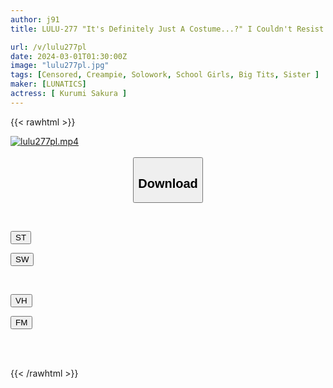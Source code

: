 ```yaml
---
author: j91
title: LULU-277 "It's Definitely Just A Costume...?" I Couldn't Resist The Temptation Of My Girlfriend's Big-breasted Sister's Panty Shots Without Realizing It, So I Inserted My Big Adult Dick Through Her Panties And Inserted The Tip Of Her With My Bare Thighs... And It Was Inserted Raw And Slippery! I Cum Over And Over Again In The Sensitive Shaved J-type Pussy Whose Sensitivity Has Increased Due To Constant Teasing! Walnut Sakura

url: /v/lulu277pl
date: 2024-03-01T01:30:00Z
image: "lulu277pl.jpg"
tags: [Censored, Creampie, Solowork, School Girls, Big Tits, Sister	]
maker: [LUNATICS]
actress: [ Kurumi Sakura ]
---
```



{{< rawhtml >}}

<div class="video" data-videoid="PX438aoBVMu01zo">
    <a href="javascript:;">
        <img src="/v/lulu277pl/lulu277pl.jpg" width="WIDTH" height="HEIGHT" alt="lulu277pl.mp4" loading="lazy">
    </a>
</div>

<script type="text/javascript" src="https://j91.asia/asset/on-demand-st.js"></script>

<br>
  <link rel="stylesheet" href="https://j91.asia/asset/bs5.css">
  
  <center>
  <button class="btn btn-primary" type="button" data-bs-toggle="collapse" data-bs-target=".multi-collapse" aria-expanded="false" aria-controls="multiCollapseExample1 multiCollapseExample2"><h2>Download</h2></button></center>
</p>
<div class="row">
  <div class="col">
    <div class="collapse multi-collapse" id="multiCollapseExample1">
      <div class="card card-body">
	      	      <br>
<div class="buttons">  
<p><a href="https://streamtape.to/v/PX438aoBVMu01zo" target="_blank"><button class="btn-hover color-3"><i class="fa fa-download"></i> ST</button></a></p>
<p><a href="https://cdnwish.com/71ol0vlwveh5" target="_blank"><button class="btn-hover color-2"><i class="fa fa-download"></i> SW</button></a></p></div>
    </div>
  </div>
</div>
  <div class="col">
    <div class="collapse multi-collapse" id="multiCollapseExample2">
      <div class="card card-body">
	      <br>
<div class="buttons">
<p><a href="javascript:;"><button class="btn-hover color-9"><i class="fa fa-download"></i> VH</button></a></p>
<p><a href="javascript:;"><button class="btn-hover color-8"><i class="fa fa-download"></i> FM</button></a></p></div>
<br><br>
      </div>
    </div>
  </div>
</div>

{{< /rawhtml >}}